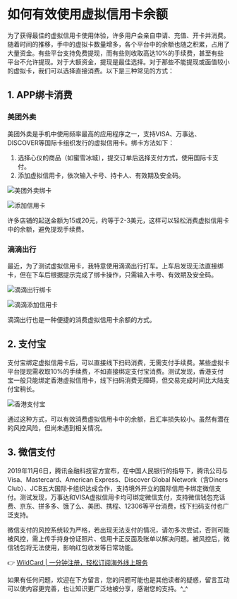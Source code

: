 # 如何有效使用虚拟信用卡余额

为了获得最佳的虚拟信用卡使用体验，许多用户会亲自申请、充值、开卡并消费。随着时间的推移，手中的虚拟卡数量增多，各个平台中的余额也随之积累，占用了大量资金。有些平台支持免费提现，而有些则收取高达10%的手续费，甚至有些平台不允许提现。对于大额资金，提现是最佳选择。对于那些不能提现或面值较小的虚拟卡，我们可以选择直接消费。以下是三种常见的方式：

## 1. APP绑卡消费

### 美团外卖
美团外卖是手机中使用频率最高的应用程序之一，支持VISA、万事达、DISCOVER等国际卡组织发行的虚拟信用卡。绑卡方法如下：
1. 选择心仪的商品（如蜜雪冰城），提交订单后选择支付方式，使用国际卡支付。
2. 添加虚拟信用卡，依次输入卡号、持卡人、有效期及安全码。

![美团外卖绑卡](https://bbtdd.com/img/12168122.webp)

![添加信用卡](https://bbtdd.com/img/272127834.webp)

许多店铺的起送金额为15或20元，约等于2-3美元，这样可以轻松消费虚拟信用卡中的余额，避免提现手续费。

### 滴滴出行
最近，为了测试虚拟信用卡，我特意使用滴滴出行打车。上车后发现无法直接绑卡，但在下车后根据提示完成了绑卡操作，只需输入卡号、有效期及安全码。

![滴滴出行绑卡](https://bbtdd.com/img/3826876307417.webp)

![滴滴添加信用卡](https://bbtdd.com/img/1024892062.webp)

滴滴出行也是一种便捷的消费虚拟信用卡余额的方式。

## 2. 支付宝

支付宝绑定虚拟信用卡后，可以直接线下扫码消费，无需支付手续费。某些虚拟卡平台提现需收取10%的手续费，不如直接绑定支付宝消费。测试发现，香港支付宝一般只能绑定香港虚拟信用卡，线下扫码消费无障碍，但交易完成时间比大陆支付宝稍长。

![香港支付宝](https://bbtdd.com/img/9827883507256393.webp)

通过这种方式，可以有效消费虚拟信用卡中的余额，且汇率损失较小。虽然有潜在的风控风险，但尚未遇到相关情况。

## 3. 微信支付

2019年11月6日，腾讯金融科技官方宣布，在中国人民银行的指导下，腾讯公司与Visa、Mastercard、American Express、Discover Global Network（含Diners Club）、JCB五大国际卡组织达成合作，支持境外开立的国际信用卡绑定微信支付。测试发现，万事达和VISA虚拟信用卡均可绑定微信支付，支持微信钱包充话费、京东、拼多多、饿了么、美团、携程、12306等平台消费，线下扫码支付也广泛支持。

微信支付的风控系统较为严格，若出现无法支付的情况，请勿多次尝试，否则可能被风控，需上传手持身份证照片、信用卡正反面及账单以解决问题。被风控后，微信钱包将无法使用，影响红包收发等日常功能。

👉 [WildCard | 一分钟注册，轻松订阅海外线上服务](https://bbtdd.com/WildCard)

如果有任何问题，欢迎在下方留言，您的问题可能也是其他读者的疑惑，留言互动可以使内容更完善，也让知识更广泛地被分享，感谢您的支持。^_^